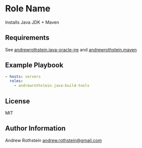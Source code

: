 Role Name
=========

Installs Java JDK + Maven

Requirements
------------

See [andrewrothstein.java-oracle-jre](https://github.com/andrewrothstein/ansible-java-oracle-jre) and [andrewrothstein.maven](https://github.com/andrewrothstein/ansible-maven)

Example Playbook
----------------

```yml
- hosts: servers
  roles:
    - andrewrothstein.java-build-tools
```

License
-------

MIT

Author Information
------------------

Andrew Rothstein <andrew.rothstein@gmail.com>
